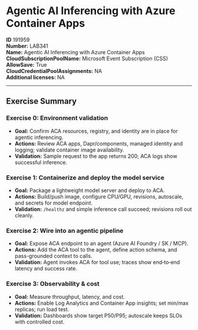 # Agentic AI Inferencing with Azure Container Apps

**ID** 191959  
**Number:** LAB341  
**Name:** Agentic AI Inferencing with Azure Container Apps
**CloudSubscriptionPoolName:** Microsoft Event Subscription (CSS)  
**AllowSave:** True  
**CloudCredentialPoolAssignments:** NA  
**Additional licenses:** NA  

---

## Exercise Summary
### Exercise 0: Environment validation
- **Goal:** Confirm ACA resources, registry, and identity are in place for agentic inferencing.
- **Actions:** Review ACA apps, Dapr/components, managed identity and logging; validate container image availability.
- **Validation:** Sample request to the app returns 200; ACA logs show successful inference.

### Exercise 1: Containerize and deploy the model service
- **Goal:** Package a lightweight model server and deploy to ACA.
- **Actions:** Build/push image, configure CPU/GPU, revisions, autoscale, and secrets for model endpoint.
- **Validation:** `/healthz` and simple inference call succeed; revisions roll out cleanly.

### Exercise 2: Wire into an agentic pipeline
- **Goal:** Expose ACA endpoint to an agent (Azure AI Foundry / SK / MCP).
- **Actions:** Add the ACA tool to the agent, define action schema, and pass-grounded context to calls.
- **Validation:** Agent invokes ACA for tool use; traces show end‑to‑end latency and success rate.

### Exercise 3: Observability & cost
- **Goal:** Measure throughput, latency, and cost.
- **Actions:** Enable Log Analytics and Container App insights; set min/max replicas; run load test.
- **Validation:** Dashboards show target P50/P95; autoscale keeps SLOs with controlled cost.
